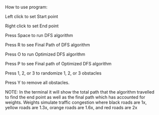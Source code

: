How to use program:

Left click to set Start point

Right click to set End point

Press Space to run DFS algorithm

Press R to see Final Path of DFS algorithm

Press O to run Optimized DFS algorithm

Press P to see Final path of Optimized DFS algorithm

Press 1, 2, or 3 to randomize 1, 2, or 3 obstacles

Press Y to remove all obstacles.

NOTE:
In the terminal it will show the total path that the algorithm travelled to find the end point as well as the final path which has accounted for weights.
Weights simulate traffic congestion where black roads are 1x, yellow roads are 1.3x, orange roads are 1.6x, and red roads are 2x
